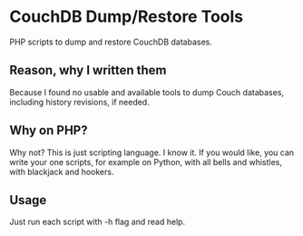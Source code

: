 CouchDB Dump/Restore Tools
==========================

PHP scripts to dump and restore CouchDB databases.


Reason, why I written them
--------------------------

Because I found no usable and available tools to dump Couch databases, including history revisions, if needed.


Why on PHP?
-----------

Why not? This is just scripting language. I know it. If you would like, you can write your one scripts, for example on Python, with all bells and whistles, with blackjack and hookers.


Usage
-----

Just run each script with -h flag and read help.

